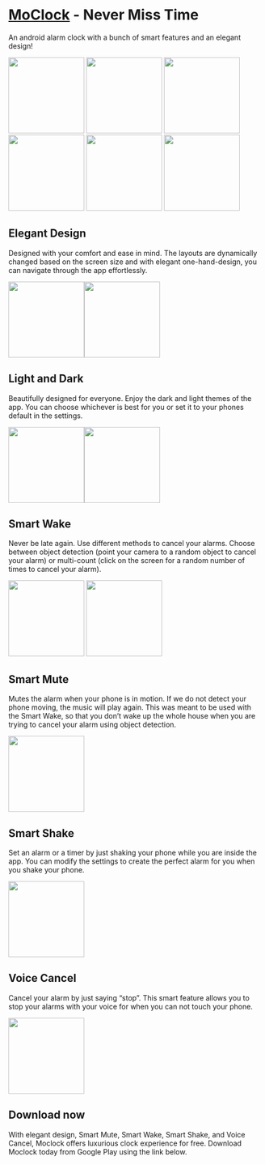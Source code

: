 # [MoClock](https://play.google.com/store/apps/details?id=com.moh.moclock&hl=en&gl=US) - Never Miss Time
An android alarm clock with a bunch of smart features and an elegant design!  

<img src="https://user-images.githubusercontent.com/37986616/120904935-c2c7af00-c603-11eb-8c50-86ddb71c3999.jpeg" width="150">  <img src="https://user-images.githubusercontent.com/37986616/120904990-0b7f6800-c604-11eb-8303-695c57643d5b.jpeg" width="150">
<img src="https://user-images.githubusercontent.com/37986616/120905006-1f2ace80-c604-11eb-9a51-3ab6e13a42f2.jpeg" width="150">
<img src="https://user-images.githubusercontent.com/37986616/120905017-2f42ae00-c604-11eb-8018-c87de9b52d47.jpeg" width="150">
<img src="https://user-images.githubusercontent.com/37986616/120905027-38337f80-c604-11eb-9819-7e8dcdb5e278.jpeg" width="150">
<img src="https://user-images.githubusercontent.com/37986616/120905034-42557e00-c604-11eb-9afb-43fee45af97f.jpeg" width="150">


## Elegant Design
Designed with your comfort and ease in mind. The layouts are dynamically changed based on the screen size and with elegant one-hand-design, you can navigate through the app effortlessly.

<img src="https://user-images.githubusercontent.com/37986616/120904625-fc97b600-c601-11eb-904b-e2136571df4b.jpg" width="150"><img src="https://user-images.githubusercontent.com/37986616/120904688-5b5d2f80-c602-11eb-83ae-d2ef9f8a8f8b.jpg" width="150">

## Light and Dark
Beautifully designed for everyone. Enjoy the dark and light themes of the app. You can choose whichever is best for you or set it to your phones default in the settings.

<img src="https://user-images.githubusercontent.com/37986616/120904558-bc383800-c601-11eb-876d-072143c85ef3.jpg" width="150"><img src="https://user-images.githubusercontent.com/37986616/120904172-97db5c00-c5ff-11eb-99f4-3f19fff016de.jpg" width="150">

## Smart Wake
Never be late again. Use different methods to cancel your alarms. Choose between object detection (point your camera to a random object to cancel your alarm) or multi-count (click on the screen for a random number of times to cancel your alarm).

<img src="https://user-images.githubusercontent.com/37986616/120904482-5ba8fb00-c601-11eb-9205-cab18cd4350c.jpg" width="150">          <img src="https://user-images.githubusercontent.com/37986616/120904860-5cdb2780-c603-11eb-93ac-1ff8ce5c9b8f.jpg" width="150">

## Smart Mute
Mutes the alarm when your phone is in motion. If we do not detect your phone moving, the music will play again. This was meant to be used with the Smart Wake, so that you don’t wake up the whole house when you are trying to cancel your alarm using object detection.

<img src="https://user-images.githubusercontent.com/37986616/120904745-9b241700-c602-11eb-89ab-1e2924c047f0.jpg" width="150">

## Smart Shake
Set an alarm or a timer by just shaking your phone while you are inside the app. You can modify the settings to create the perfect alarm for you when you shake your phone.

<img src="https://user-images.githubusercontent.com/37986616/120904402-fead4500-c600-11eb-932b-da166c422578.jpg" width="150">

## Voice Cancel
Cancel your alarm by just saying “stop”. This smart feature allows you to stop your alarms with your voice for when you can not touch your phone.

<img src="https://user-images.githubusercontent.com/37986616/120904745-9b241700-c602-11eb-89ab-1e2924c047f0.jpg" width="150">

## Download now
With elegant design, Smart Mute, Smart Wake, Smart Shake, and Voice Cancel, Moclock offers luxurious clock experience for free. Download Moclock today from Google Play using the link below.

